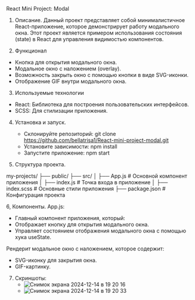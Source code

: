 React Mini Project: Modal

1. Описание.
Данный проект представляет собой минималистичное React-приложение, которое демонстрирует работу модального окна. Этот проект является примером использования состояния (state) в React для управления видимостью компонентов.

2. Функционал
  - Кнопка для открытия модального окна.
  - Модальное окно с наложением (overlay).
  - Возможность закрыть окно с помощью кнопки в виде SVG-иконки.
  - Отображение GIF внутри модального окна.

3. Используемые технологии
  - React: Библиотека для построения пользовательских интерфейсов.
  - SCSS: Для стилизации приложения.

4. Установка и запуск.
   - Склонируйте репозиторий: git clone https://github.com/bellatrisa1/React-mini-project-modal.git
   - Установите зависимости: npm install
   - Запустите приложение: npm start

5. Структура проекта.

my-projects/
├── public/
├── src/
│   ├── App.js          # Основной компонент приложения
│   ├── index.js        # Точка входа в приложение
│   ├── index.scss      # Основные стили приложения
├── package.json        # Конфигурация проекта

6, Компоненты.
App.js:
  - Главный компонент приложения, который:
  - Отображает кнопку для открытия модального окна.
  - Управляет состоянием отображения модального окна с помощью хука useState.

Рендерит модальное окно с наложением, которое содержит:
  - SVG-иконку для закрытия окна.
  - GIF-картинку.

7. Скриншоты:
   - ![Снимок экрана 2024-12-14 в 19 20 16](https://github.com/user-attachments/assets/cbe24469-dde6-4765-b9c1-f31eb77a00e9)
   - ![Снимок экрана 2024-12-14 в 19 20 33](https://github.com/user-attachments/assets/744e619b-44e2-4631-b06d-5deada0a5169)






   
